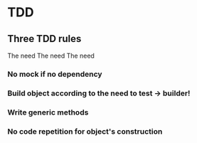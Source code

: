 # TDD

## Three TDD rules
The need
The need
The need


### No mock if no dependency

### Build object according to the need to test -> builder!

### Write generic methods

### No code repetition for object's construction